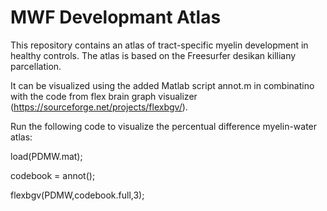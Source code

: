 # MWF Developmant Atlas

This repository contains an atlas of tract-specific myelin development in healthy controls. The atlas is based on the Freesurfer desikan killiany parcellation.

It can be visualized using the added Matlab script annot.m in combinatino with the code from flex brain graph visualizer (https://sourceforge.net/projects/flexbgv/).

Run the following code to visualize the percentual difference myelin-water atlas:

load(PDMW.mat);

codebook = annot();

flexbgv(PDMW,codebook.full,3);

